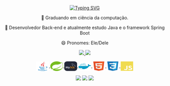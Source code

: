 <p align="center">
  <a href="https://git.io/typing-svg">
    <img src="https://readme-typing-svg.demolab.com?font=Fira+Code&weight=600&size=25&pause=1000&color=FFFFFF&background=00000000&vCenter=true&width=435&height=40&lines=Ol%C3%A1%2C+eu+sou+Derek+Diniz!+%E2%98%95" alt="Typing SVG">
  </a>
</p>
<div align="center">
  
💬 Graduando em ciência da computação.

🔭 Desenvolvedor Back-end e atualmente estudo Java e o framework Spring Boot

😄 Pronomes: Ele/Dele
</div>
<div align="center">
  <a href="https://github.com/drkdiniz">
  <img height="150em" src="https://github-readme-stats.vercel.app/api?username=drkdiniz&show_icons=true&theme=dark&include_all_commits=true&count_private=true"/>
  <img height="150em" src="https://github-readme-stats.vercel.app/api/top-langs/?username=drkdiniz&layout=compact&langs_count=7&theme=dark"/>
</div>

 <div style="display: inline_block" align="center"><br>
  <img align="center" alt="Java" height="30" width="40" src="https://raw.githubusercontent.com/devicons/devicon/master/icons/java/java-original.svg">
  <img align="center" alt="spring" height="30" width="40" src="https://raw.githubusercontent.com/devicons/devicon/master/icons/spring/spring-original.svg">
  <img align="center" alt="MySQL" height="30" width="40" src="https://raw.githubusercontent.com/tandpfun/skill-icons/65dea6c4eaca7da319e552c09f4cf5a9a8dab2c8/icons/MySQL-Dark.svg">
  <img align="center" alt="docker" height="30" width="40" src="https://raw.githubusercontent.com/devicons/devicon/master/icons/docker/docker-plain.svg">
  <img align="center" alt="HTML" height="30" width="40" src="https://raw.githubusercontent.com/devicons/devicon/master/icons/html5/html5-original.svg">
  <img align="center" alt="CSS" height="30" width="40" src="https://raw.githubusercontent.com/devicons/devicon/master/icons/css3/css3-original.svg">
  <img align="center" alt="Js" height="30" width="40" src="https://raw.githubusercontent.com/devicons/devicon/master/icons/javascript/javascript-plain.svg">
</div>

 <p></p>
  <div align="center"> 
  <a href="https://www.instagram.com/derekdiniz/"><img src="https://img.shields.io/badge/-Instagram-%23E4405F?style=for-the-badge&logo=instagram&logoColor=white"></a>
  <a href="www.linkedin.com/in/derek-diniz/"><img src="https://img.shields.io/badge/-LinkedIn-%230077B5?style=for-the-badge&logo=linkedin&logoColor=white"></a>  
  <a href = "mailto:drk.diniz@gmail.com"><img src="https://img.shields.io/badge/Microsoft_Outlook-0078D4?style=for-the-badge&logo=microsoft-outlook&logoColor=white"></a>
</div>

